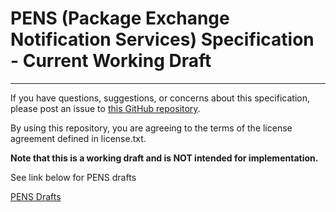 
# PENS (Package Exchange Notification Services) Specification - Current Working Draft

---

If you have questions, suggestions, or concerns about this specification,
please post an issue to [this GitHub repository](https://github.com/ADL-AICC/PENS).

By using this repository, you are agreeing to the terms of the license agreement
defined in license.txt.

  **Note that this is a working draft and is NOT intended for implementation.**

See link below for PENS drafts

[PENS Drafts](https://github.com/ADL-AICC/PENS/releases)
